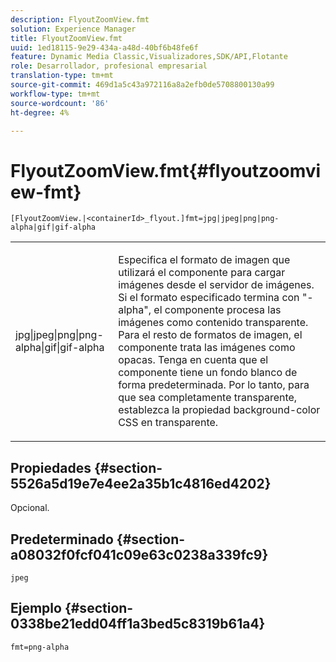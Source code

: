 ```yaml
---
description: FlyoutZoomView.fmt
solution: Experience Manager
title: FlyoutZoomView.fmt
uuid: 1ed18115-9e29-434a-a48d-40bf6b48fe6f
feature: Dynamic Media Classic,Visualizadores,SDK/API,Flotante
role: Desarrollador, profesional empresarial
translation-type: tm+mt
source-git-commit: 469d1a5c43a972116a8a2efb0de5708800130a99
workflow-type: tm+mt
source-wordcount: '86'
ht-degree: 4%

---
```



# FlyoutZoomView.fmt{#flyoutzoomview-fmt}

`[FlyoutZoomView.|<containerId>_flyout.]fmt=jpg|jpeg|png|png-alpha|gif|gif-alpha`

<table id="table_12B0B59D83BC40FCB957F41B331A1EF9"> 
 <tbody> 
  <tr> 
   <td colname="col1"> <p><span class="codeph"> jpg|jpeg|png|png-alpha|gif|gif-alpha</span> </p> </td> 
   <td colname="col2"> <p> Especifica el formato de imagen que utilizará el componente para cargar imágenes desde el servidor de imágenes. Si el formato especificado termina con <span class="codeph"> "-alpha"</span>, el componente procesa las imágenes como contenido transparente. Para el resto de formatos de imagen, el componente trata las imágenes como opacas. Tenga en cuenta que el componente tiene un fondo blanco de forma predeterminada. Por lo tanto, para que sea completamente transparente, establezca la propiedad <span class="codeph"> background-color</span> CSS en <span class="codeph"> transparente</span>. </p> </td> 
  </tr> 
 </tbody> 
</table>

## Propiedades {#section-5526a5d19e7e4ee2a35b1c4816ed4202}

Opcional.

## Predeterminado {#section-a08032f0fcf041c09e63c0238a339fc9}

`jpeg`

## Ejemplo {#section-0338be21edd04ff1a3bed5c8319b61a4}

`fmt=png-alpha`
